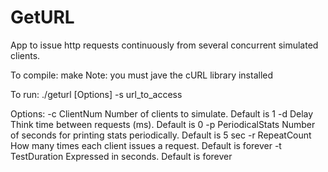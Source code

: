 # GetURL
App to issue http requests continuously from several 
concurrent simulated clients.

To compile:
   make
Note: you must jave the cURL library installed


To run:
./geturl [Options] -s url_to_access

Options:
-c ClientNum       Number of clients to simulate. Default is 1
-d Delay           Think time between requests (ms). Default is 0
-p PeriodicalStats Number of seconds for printing stats periodically. Default is 5 sec
-r RepeatCount     How many times each client issues a request. Default is forever
-t TestDuration    Expressed in seconds. Default is forever


